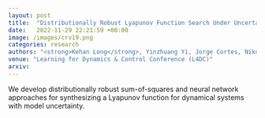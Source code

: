```yaml
---
layout: post
title:  "Distributionally Robust Lyapunov Function Search Under Uncertainty"
date:   2022-11-29 22:21:59 +00:00
image: /images/crv19.png
categories: research
authors: "<strong>Kehan Long</strong>, Yinzhuang Yi, Jorge Cortes, Nikolay Atanasov"
venue: "Learning for Dynamics & Control Conference (L4DC)"
arxiv: 
---
```


We develop distributionally robust sum-of-squares and neural network approaches for synthesizing a Lyapunov function for dynamical systems with model uncertainty.
